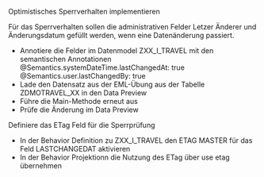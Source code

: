 Optimistisches Sperrverhalten implementieren

Für das Sperrverhalten sollen die administrativen Felder Letzer Änderer und Änderungsdatum gefüllt werden,
wenn eine Datenänderung passiert.
- Annotiere die Felder im Datenmodel ZXX_I_TRAVEL mit den semantischen Annotationen
    @Semantics.systemDateTime.lastChangedAt: true
    @Semantics.user.lastChangedBy: true
- Lade den Datensatz aus der EML-Übung aus der Tabelle ZDMOTRAVEL_XX in den Data Preview
- Führe die Main-Methode erneut aus
- Prüfe die Änderung im Data Preview

Definiere das ETag Feld für die Sperrprüfung
- In der Behavior Definition zu ZXX_I_TRAVEL den ETAG MASTER für das Feld LASTCHANGEDAT aktivieren
- In der Behavior Projektionn die Nutzung des ETag über use etag übernehmen
  

